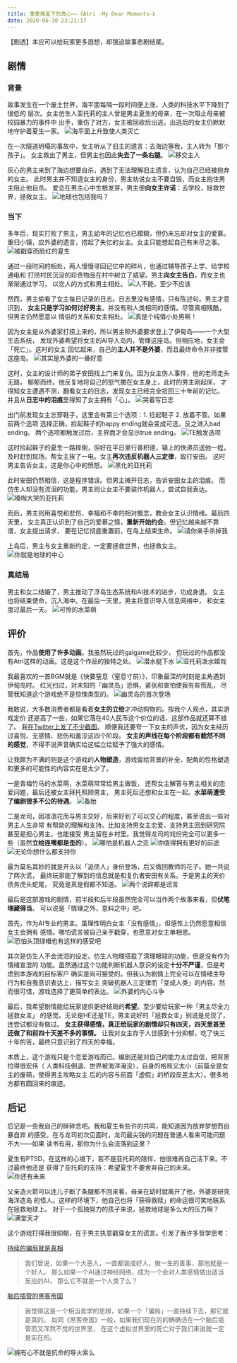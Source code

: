 ```yaml
---
title: 重重掩盖下的真心——《Atri -My Dear Moments-》
date: 2020-06-30 23:21:17
---
```

【剧透】本应可以给玩家更多遐想，却强迫故事悲剧结尾。
<!--more-->

## 剧情
### 背景
故事发生在一个废土世界，海平面每隔一段时间便上涨，人类的科技水平下降到了很低的
层次。女主仿生人亚托莉的主人曾是男主夏生的母亲，在一次阻止母亲被校园暴力的事件中
出手，重伤了对方，女主被回收后出逃，出逃后的女主仍默默地守护着夏生一家。
![海平面上升致使人类灭亡](https://i.loli.net/2020/06/30/1nJz5CVaBYX3ike.jpg)

在一次隧道坍塌的事故中，女主听从了旧主的遗言：去海边等我，主人转为「那个孩子」。
女主救出了男主，但男主也因此**失去了一条右腿**。
![移交主人](https://i.loli.net/2020/06/30/fczupZVjboKr7QA.jpg)

灰心的男主来到了海边想要自杀，遇到了无法理解旧主遗言，认为自己已经被抛弃的女主。
此时男主并不知道女主的身份，男主劝说女主不要自毁，而女主抱住男主阻止他自杀。
爱恋在男主心中生根发芽，男主便**向女主许诺**：去学校，拯救世界，拯救女主。
![地球也包括我吗？](https://i.loli.net/2020/06/30/mUlrq9aCQ2KHs3j.jpg)

### 当下
多年后，现实打败了男主，男主幼年的记忆也已模糊，但仍未忘却对女主的爱慕。
重归小镇，应外婆的遗言，捞起了失忆的女主。女主只能想起自己有未尽之事。
![被戳穿而脸红的夏生](https://i.loli.net/2020/06/30/zmxU5SBJN4L8RhY.jpg)

通过一段时间的相处，两人慢慢寻回记忆中的碎片，也通过辅导孩子上学、给学校通电和
打捞村民沉没的珍贵物品在村中树立了威望。男主**向女主告白**，而女主也渐渐通过学习，
以恋人的方式和男主相处。
![人不能，至少不应该](https://i.loli.net/2020/06/30/U2PbYFJo57fwEOp.jpg)

然而，男主偷看了女主每日记录的日志。日志里没有感情，只有陈述句。男主才意识到，
**女主只是学习如何讨好男主**，并没有和人类相同的感情。尽管真相残酷，但男主仍然愿意以
情侣的关系和女主相处。
![真是个纯情小处男啊！](https://i.loli.net/2020/06/30/taZUX6HhYOQ1KDv.jpg)

因为女主是从外婆家打捞上来的，所以男主照外婆要求登上了伊甸岛——一个大型生态系统，
发现外婆希望将女主的AI导入岛内，管理这座岛。但相应地，女主会「死亡」。这时的女主
回忆起来，自己的**主人并不是外婆**，而且最终命令并非接管这座岛。
![其实是外婆的一番好意](https://i.loli.net/2020/06/30/3VOruplqzILegBR.jpg)

这时，女主的设计师的弟子安田找上门来复仇。因为女主伤人事件，他的老师走头无路，
郁郁而终。他反复地将自己的怒气撒在女主身上，此时的男主刚起床，
才得知女主遭遇不测，翻看女主的日志，发现女主已经完全拾回三十年前的记忆。
并且从**日志中的泪痕**里得知了女主拥有「心」。
![哭着写日志](https://i.loli.net/2020/06/30/PrMU6scf1VICK8A.jpg)

出门前发现女主忘穿鞋子，这里会有第三个选项：1. 捡起鞋子 2. 放着不管。如果前两个选项
选择正确，捡起鞋子的happy ending就会变成可选，反之进入bad ending。
两个选项都触发过后，主界面才会显示true ending。
![TE触发选项](https://i.loli.net/2020/06/30/nOzCaehmySWdRX9.jpg)

这时捡起鞋子的夏生一路摔倒，但好在平日里行善积德，镇上的快递员送他一程，
及时赶到现场。帮女主挨了一电。女主**再次违反机器人三定律**，殴打安田。
这时男主告诉女主，这是你心中的愤怒。
![黑化的亚托莉](https://i.loli.net/2020/06/30/eISJgdBN6DXRnE7.jpg)

此时安田仍然相信，这是程序错误。但男主摊开日志，告诉安田女主的泪痕。
而仿生人却没有流泪的功能，男主则让女主不要装作机器人，尝试自我表达。
![嚎啕大哭的亚托莉](https://i.loli.net/2020/06/30/4o7zXPOcYS6gvqG.jpg)

而后，男主则用喜悦和悲伤、幸福和不幸的相对概念，教会女主认识情绪。最后四天里，
女主真正认识到了自己的爱慕之情，**重新开始约会**。但记忆越来越不靠谱，女主提出请求，
要在记忆彻底重置前，在岛上结束生命。
![请你亲手杀掉我](https://i.loli.net/2020/06/30/PW2HEGecKwYqRg7.jpg)

上岛后，男主与女主重新约定，一定要拯救世界，也拯救女主。
![你就是地球的中心](https://i.loli.net/2020/06/30/LXgWKRuZye8SN1P.jpg)

### 真结局
男主和女二结婚了，男主推动了浮岛生态系统和AI技术的进步，功成身退。
女主也将结束使命，沉入海中。在最后一天里，男主将意识导入信息网络中，
和女主度过最后一天。
![可怜的水菜萌](https://i.loli.net/2020/06/30/IAgC15MXyaOp6zW.jpg)

## 评价
首先，作品**使用了许多动画**。我虽然玩过的galgame比较少，
但玩过的作品都没有Atri这样的动画。这是这个作品的独特之处。
![潜水艇下水](https://i.loli.net/2020/06/30/zSJGRodYHTcvhqg.gif)
![亚托莉泼水嬉戏](https://i.loli.net/2020/06/30/KHI4fFp8ETAqSxh.gif)

我最喜欢的一首BGM就是《快要窒息（窒息寸前）》，印象最深的时刻是主角遇到伊甸岛时。
红光扫过，对未知的「幽灵岛」恐惧，紧张和害怕使我有些慌乱，
尽管我知道这个游戏绝不是惊悚类型的。
![幽灵岛的首次登场](https://i.loli.net/2020/06/30/2DKiJzL5tn1ZVEa.jpg)

我敢说，大多数消费者都是看着**女主的立绘**才冲动购物的。按我个人观点，其实游戏定价
还是高了一些，如果它落在40人民币这个价位的话，这部作品就还算不错了。
我[在Twitter上发了不少截图](https://twitter.com/Wordless_Echo/status/1276929944686223363)。
顺便我还要夸一下女主的声优，因为女主经历过喜悦、无感情、悲伤和羞涩这四个阶段。
**女主的声线在每个阶段都有截然不同的感觉**，不得不说声音确实给这幅立绘赋予了强大的感情。

让我颇为不满的则是这个游戏的**人物塑造**，游戏留给背景的补全、配角的性格塑造
和更多的可能性的内容实在是太少了。

一是青梅竹马的水菜萌，水菜萌常常给男主做饭，
还帮女主解答与男主相关的恋爱问题，最后还被女主拜托照顾男主，
男主死后还想和女主在一起。**水菜萌遭受了编剧很多不公的待遇**。
![备胎](https://i.loli.net/2020/06/30/dkDIU2cqypTK9iR.jpg)

二是龙司，因凛凛花而与男主交好，后来好到了可以交心的程度，甚至说出一些对男主人生非常
有帮助的理解和支持。比如支持男女主恋爱、支持男主回到研究院甚至是担心男主，也能接受
男主留在乡村里。我觉得龙司的戏份完全可以更多一些（虽然**立绘连嘴都是歪的**）。
![哪怕是机器人之恋](https://i.loli.net/2020/06/30/CRLrIfjcds7zYv8.jpg)
![你值得拥有更好的前途](https://i.loli.net/2020/06/30/VMTymiDbBrLx3P6.jpg)
![无论你想什么都支持你](https://i.loli.net/2020/06/30/fk2X1bQWHaLiIln.jpg)

最为莫名其妙的就是开头以「追债人」身份登场，后又做回教师的花子。她一共说了两次谎，
最终玩家能了解到的信息就是和复仇者安田有关系。于是男主的天价债务虎头蛇尾，
究竟是真是假都不知道。
![两个说辞都是谎言](https://i.loli.net/2020/06/30/xHshRwBOZyY2mQF.jpg)

最后是这部游戏的剧情，前半段和后半段虽然完全可以当作两个故事来看，但**伏笔埋藏得当**。
可以说是「情理之外，意料之中」吧。

首先，作为AI专业的男主。虽理性明白女主「没有感情」，但感性上仍然愿意相信女主会拥有
感情。哪怕谎言被自己亲手戳穿，也愿意对女主单相思。
![恐怕头顶绿帽也有这样的感受吧](https://i.loli.net/2020/06/30/ZInmTAueCcokvO1.jpg)

其次是仿生人不会流泪的设定。仿生人物理搭载了清理眼球的功能，但是没有作为情绪宣泄的
功能。虽然通过这个功能判断机器人意识的设定**十分不严谨**，但是考虑到本游戏的目标客户
确实是尚可接受的。但我认为剧情上完全可以在情绪主导行为和自我意识表达上，描写女主
突破机器人三定律而「变成人类」的内容。然而很可惜，游戏选择了更简单的表达。
![外婆的内心斗争](https://i.loli.net/2020/06/30/b6DXY2OReJg7m5A.jpg)

最后，我希望剧情能给玩家提供更好结局的**希望**。至少要给玩家一种「男主尽全力拯救女主」
的感觉。无论是HE还是TE，男主说好的「拯救女主」别说是兑现了，连尝试都没有做过。
**女主获得感情，真正给玩家的剧情却只有四天，四天里甚至还做了和前四十天差不多的事情。**
让我对女主存于人世感到十分抑郁，吃了快三十年的苦，最终只意识到了四天的幸福。

本质上，这个游戏只是个恋爱游戏而已。编剧还是对自己的能力太过自信，把背景拉得很宏伟（
人类科技倒退、世界被海洋淹没），自身的格局又太小（前篇全是女主的废萌，使得男主攻略女主
后的内容与前面「虚假」的桥段反差太大）。很多地方都有圆回来的痕迹。

## 后记
后记是一些我自己的碎碎念吧。我和夏生有些许的共鸣，能知道因为放弃梦想而自暴自弃
的感受。在与龙司初次见面时，龙司最尖锐的问题在普通人看来可能问题不大——如果
读书有用，那你为什么会流落到这里？

夏生有PTSD，在这样的心境下，若不是亚托莉的陪伴，他很难再自己活下来。不过最终他还是
获得了亚托莉的支持：希望夏生不要舍弃自己的未来。
![你还有未来](https://i.loli.net/2020/06/30/3qWzsgVafmEYMP5.jpg)

父亲造火箭可以连儿子断了条腿都不回来看，母亲在幼时就离开了他，外婆是研究海洋造岛
的怪人。这样的环境下，他自己也将「获得救赎」的命运很可笑地联系在拯救地球上。
对于一个孤独努力的孩子来说，拯救地球是多么大的压力啊？
![满堂天才](https://i.loli.net/2020/06/30/BUuh38joKQqMgOS.jpg)

这个游戏打得我很抑郁，在于男主执意戳穿女主的谎言。引发了我许多哲学思考：

[持续的骗局就是真相](https://twitter.com/Wordless_Echo/status/1277508850644484098)
> 我们曾说，如果一个大恶人，一直都装成好人，做一生的善事，那他就是一个好人。
> 那么如果一个AI通过神经网络，成为一个会对人类感情做出适当反应的AI，
> 那么它不就是一个人类了么？

[脑后插管的黑客帝国](https://twitter.com/Wordless_Echo/status/1277509214135398400)
> 我觉得这是一个相当哲学的思辨，如果一个「骗局」一直持续下去，那它就是真的。
> 如同《黑客帝国》一般，如果我们现在的的确确活在一个脑后插管而又浑然不觉的世界里，
> 在这个虚拟世界里的死亡对于我们来说就一定是实在的。

![拥有心不就是抗命的导火索么](https://i.loli.net/2020/06/30/9UqDHvxTWOsFeZL.jpg)
